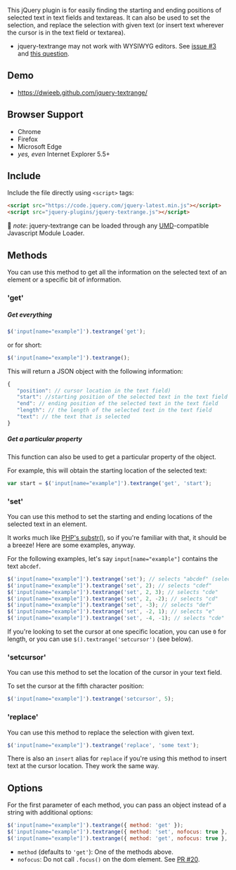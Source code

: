 This jQuery plugin is for easily finding the starting and ending positions of
selected text in text fields and textareas. It can also be used to set the
selection, and replace the selection with given text (or insert text wherever
the cursor is in the text field or textarea).

* jquery-textrange may not work with WYSIWYG editors. See [issue
  #3](https://github.com/dwieeb/jquery-textrange/issues/3) and [this
  question](https://wordpress.stackexchange.com/questions/105961/insert-text-a-cursor-position-in-to-tinymce-text-editor).

## Demo

* https://dwieeb.github.com/jquery-textrange/

## Browser Support

* Chrome
* Firefox
* Microsoft Edge
* *yes, even* Internet Explorer 5.5+

## Include

Include the file directly using `<script>` tags:

```html
<script src="https://code.jquery.com/jquery-latest.min.js"></script>
<script src="jquery-plugins/jquery-textrange.js"></script>
```

:memo: *note*: jquery-textrange can be loaded through any
[UMD](https://github.com/umdjs/umd/blob/master/README.md)-compatible Javascript
Module Loader.

## Methods

You can use this method to get all the information on the selected text of an
element or a specific bit of information.

### 'get'

##### Get everything

```javascript
$('input[name="example"]').textrange('get');
```

or for short:

```javascript
$('input[name="example"]').textrange();
```

This will return a JSON object with the following information:

```javascript
{
   "position": // cursor location in the text field)
   "start": //starting position of the selected text in the text field
   "end": // ending position of the selected text in the text field
   "length": // the length of the selected text in the text field
   "text": // the text that is selected
}
```

##### Get a particular property

This function can also be used to get a particular property of the object.

For example, this will obtain the starting location of the selected text:

```javascript
var start = $('input[name="example"]').textrange('get', 'start');
```

### 'set'

You can use this method to set the starting and ending locations of the
selected text in an element.

It works much like [PHP's
substr()](https://secure.php.net/manual/en/function.substr.php), so if you're
familiar with that, it should be a breeze! Here are some examples, anyway.

For the following examples, let's say `input[name="example"]` contains the text
`abcdef`.

```javascript
$('input[name="example"]').textrange('set'); // selects "abcdef" (select all)
$('input[name="example"]').textrange('set', 2); // selects "cdef"
$('input[name="example"]').textrange('set', 2, 3); // selects "cde"
$('input[name="example"]').textrange('set', 2, -2); // selects "cd"
$('input[name="example"]').textrange('set', -3); // selects "def"
$('input[name="example"]').textrange('set', -2, 1); // selects "e"
$('input[name="example"]').textrange('set', -4, -1); // selects "cde"
```

If you're looking to set the cursor at one specific location, you can use `0`
for length, or you can use `$().textrange('setcursor')` (see below).

### 'setcursor'

You can use this method to set the location of the cursor in your text field.

To set the cursor at the fifth character position:

```javascript
$('input[name="example"]').textrange('setcursor', 5);
```

### 'replace'

You can use this method to replace the selection with given text.

```javascript
$('input[name="example"]').textrange('replace', 'some text');
```

There is also an `insert` alias for `replace` if you're using this method to
insert text at the cursor location. They work the same way.

## Options

For the first parameter of each method, you can pass an object instead of a
string with additional options:

```javascript
$('input[name="example"]').textrange({ method: 'get' });
$('input[name="example"]').textrange({ method: 'set', nofocus: true }, 2);
$('input[name="example"]').textrange({ method: 'get', nofocus: true }, 'start');
```

* `method` (defaults to `'get'`): One of the methods above.
* `nofocus`: Do not call `.focus()` on the dom element. See [PR
  #20](https://github.com/dwieeb/jquery-textrange/pull/20).
